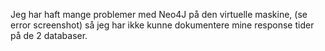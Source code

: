 Jeg har haft mange problemer med Neo4J på den virtuelle maskine, (se error screenshot) så jeg har ikke kunne dokumentere mine response tider på de 2 databaser.
